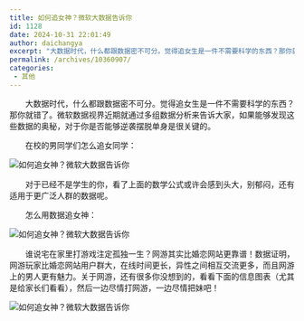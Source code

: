 ```yaml
---
title: 如何追女神？微软大数据告诉你
id: 1128
date: 2024-10-31 22:01:49
author: daichangya
excerpt: "大数据时代，什么都跟数据密不可分。觉得追女生是一件不需要科学的东西？那你就错了。微软数据视界近期就通过多组数据分析来告诉大家，如果能够发现这些数据的奥秘，对于你是否能够逆袭摆脱单身是很关键的。"
permalink: /archives/10360907/
categories:
 - 其他
---
```




　　大数据时代，什么都跟数据密不可分。觉得追女生是一件不需要科学的东西？那你就错了。微软数据视界近期就通过多组数据分析来告诉大家，如果能够发现这些数据的奥秘，对于你是否能够逆袭摆脱单身是很关键的。


　　在校的男同学们怎么追女同学：


<img src="http://images.cnitblog.com/news/66372/201308/23122219-0ccaf41b28fa4fdb8a5641a748870e1c.jpg" alt="如何追女神？微软大数据告诉你" style="margin:0px; padding:0px; font-size:14px; line-height:1.5em; border:none">


　　对于已经不是学生的你，看了上面的数学公式或许会感到头大，别郁闷，还有适用于更广泛人群的数据呢。


　　怎么用数据追女神：


<img src="http://images.cnitblog.com/news/66372/201308/23122219-01fe34ac3a8f4fd39a72ba7031aff201.jpg" alt="如何追女神？微软大数据告诉你" style="margin:0px; padding:0px; font-size:14px; line-height:1.5em; border:none">


　　谁说宅在家里打游戏注定孤独一生？网游其实比婚恋网站更靠谱！数据证明，网游玩家比婚恋网站用户群大，在线时间更长，异性之间相互交流更多，而且网游上的男人更有魅力。关于网游，还有很多你没想到的，看看下面的信息图表（尤其是给家长们看看），然后一边尽情打网游，一边尽情把妹吧！


<img src="http://images.cnitblog.com/news/66372/201308/23122219-cd0ed57429ac4f73927f05f35acee5eb.jpg" alt="如何追女神？微软大数据告诉你" style="margin:0px; padding:0px; font-size:14px; line-height:1.5em; border:none">
